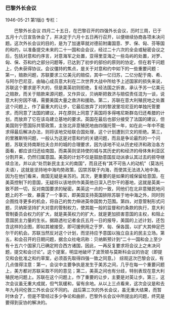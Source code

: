 ### 巴黎外长会议

1946-05-21
第1版()
专栏：

　　巴黎外长会议
    四月二十五日，在巴黎召开的四强外长会议，历时三周，已于五月十六日宣告休会了，并决定于六月十五日再行召开，以便继续协商各项未决问题。这次外长会议的目的，是为了加速草就对德前附庸国意、罗、保、匈、芬等国的和约，以准备提交未来的二十一国和会会议，经过二十六次的全会或秘密会议之后，包括对意和约序言，对意海军之处置，亚得里亚海之一些岛屿的处置，对罗、匈、保、芬和约之部分问题等，已达到了初步的部份的原则的协定，但在若干问题上，仍未获得协议。会议僵持的焦点，是关于对意和约中如下的一些重要问题：
    第一，赔款问题，苏联要求三亿美元的赔偿，其中一亿归苏，二亿分配于南、希、与阿尔巴尼亚，由轴心成员意大利在二次世界大战中所给予上述国家的损失来说，苏联这个要求是不大的，但是美英初则拒绝，复经法国之折衷，承认予苏一亿美元之赔款，而关于赔款来源问题，又作异议，贝纳斯把救济与赔偿责任混为一谈，说意大利穷因不堪，需要美国大量之救济和援助。第二，苏联在意大利殖民地之处置这个问题上，作了最重大的让步，它最后放弃了对的黎波里坦尼亚的单独托管要求，而同意了法国的建议，并在原则上同意了英国将多得喀尼斯群岛归还希腊的计划，而放弃了它在该岛建立基地的要求。英国在最后也部分接受了法国的建议，但美国则宁愿国际共管政策，主张北非意殖民地由四强托管一年，如在此一年中不能求得最后解决办法，则将该地交给联合国处理，这个计划遭到贝文的拒绝。第三，的里雅斯特问题，一般认为这是对意和约的关键问题，而且是争论最烈的一个问题，苏联支持南斯拉夫合并的城的合理要求，因为该地不论从历史经济和政治各方面看，都应该归还给南国，而美英则坚持使的城与其历史的和经济的母体朱利亚区分割开来，仍然归属意国。美英的计划不仅是鼓励意国反动派承认其过去的掠夺继续合法，并以此“处罚新民主主义的南国”，而且还有“其不可告人的动机”（莫洛托夫语），这就是坚持地中海均势政策，囚禁苏联于内海，而使其无法进入地中海，因为在他们看来，南国无疑是亲苏的。其次，更重要的是如果的城保留给意国，在美英控制下的意国，无疑将以该地供作美英他日深入巴尔干的基地，这就是英美一致不顾一切，反对南国要求的秘密。美英这一点的一致，同他们在北非意殖民地问题上的不一致，暴露了一个事实，即美国支持英国排除苏联于地中海之外，同时则企图找寻更多的机会，将自己的势力伸进英帝国势力范围。第四，对意管制形式问题，贝纳斯坚持扩大对意的管制权力，使其能一般的监督和约条款的执行，意大利管制委员会权力的扩大，就是美英权力的扩大，就是更加损害意国的主权，和阻止意国民主力量的生长。据路透社记者金氏五月一日的报导，美国的上述计划，还包含这样的企图，即如其被接受，即可援例用之于罗、匈、保各国，以扩大其伸足巴尔干的机会。苏联当然反对这个计划，而坚持应予意国以独立自主的民主立场。第五，和会召开的日期问题，据合众社电讯称：贝纳斯预计到“二十一国和会上至少有十五六个国家几已确定附合西方诸国，因此，一再反复要求将会议上之未决问题，提交和会讨论”。这个提案，明显地破坏了波茨顿与莫斯科会议的协定（即提交和会批准之和约草案，必须首先取得四强一致之同意。）
    综观这次巴黎会议，有几点值得注意：第一，会议中主要争执是发生于美苏之间，几乎在每一个重要问题上，美方都对苏联采取不同的意见；第二，美英之间也有分歧，特别表现在意大利殖民地问题上。苏联在这个问题上，作了重要的让步，主要是对英让步。第三，这次会议虽无重大成就，但气氛缓和，留有余地。从以上三点看来，这次会议是和去年九月间伦敦三外长会议不同的。
    战后第三次的外长会议，虽无重大结果，而暂时休会了，但是不管经过多少争论和曲折，巴黎外长会议中所提出的问题，终究是要得到妥协的解决的。
